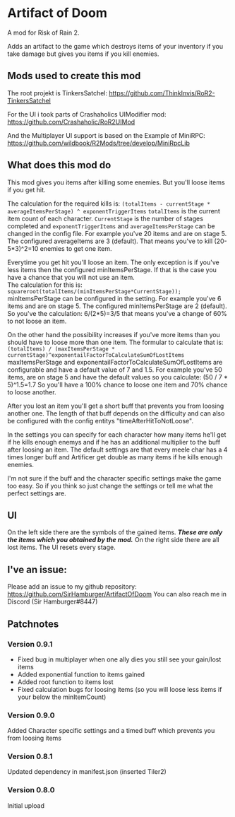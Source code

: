 # Artifact of Doom

A mod for Risk of Rain 2.

Adds an artifact to the game which destroys items of your inventory if you take damage but gives you items if you kill enemies.

## Mods used to create this mod
The root projekt is TinkersSatchel:
https://github.com/ThinkInvis/RoR2-TinkersSatchel

For the UI i took parts of Crashaholics UIModifier mod:
https://github.com/Crashaholic/RoR2UIMod

And the Multiplayer UI support is based on the Example of MiniRPC:
https://github.com/wildbook/R2Mods/tree/develop/MiniRpcLib

## What does this mod do
This mod gives you items after killing some enemies. But you'll loose items if you get hit.

The calculation for the required kills is:
```(totalItems - currentStage * averageItemsPerStage) ^ exponentTriggerItems```
`totalItems` is the current item count of each character. `CurrentStage` is the number of stages completed and `exponentTriggerItems` and `averageItemsPerStage` can be changed in the config file.
For example you've 20 items and are on stage 5. The configured averageItems are 3 (default). That means you've to kill (20-5*3)^2=10 enemies to get one item.

Everytime you get hit you'll loose an item. The only exception is if you've less items then the configured minItemsPerStage.
If that is the case you have a chance that you will not use an item.  
The calculation for this is:
```squareroot(totalItems/(minItemsPerStage*CurrentStage));```
minItemsPerStage can be configured in the setting. For example you've 6 items and are on stage 5. The configured minItemsPerStage are 2 (default).
So you've the calculation:
6/(2*5)=3/5 that means you've a change of 60% to not loose an item.

On the other hand the possibility increases if you've more items than you should have to loose more than one item. The formular to calculate that is:
```(totalItems) / (maxItemsPerStage * currentStage)^exponentailFactorToCalculateSumOfLostItems```
maxItemsPerStage and exponentailFactorToCalculateSumOfLostItems are configurable and have a default value of 7 and 1.5.
For example you've 50 items, are on stage 5 and have the default values so you calculate:
(50 / 7 * 5)^1.5=1.7
So you'll have a 100% chance to loose one item and 70% chance to loose another.

After you lost an item you'll get a short buff that prevents you from loosing another one. The length of that buff depends on the difficulty and can also be configured with the config entitys "timeAfterHitToNotLoose".

In the settings you can specify for each character how many items he'll get if he kills enough enemys and if he has an additional multiplier to the buff after loosing an item. The default settings are that every meele char has a 4 times longer buff and Artificer get double as many items if he kills enough enemies.

I'm not sure if the buff and the character specific settings make the game too easy. So if you think so just change the settings or tell me what the perfect settings are.

## UI
On the left side there are the symbols of the gained items. ***These are only the items which you obtained by the mod.*** On the right side there are all lost items. The UI resets every stage.

## I've an issue:
Please add an issue to my github repository:
https://github.com/SirHamburger/ArtifactOfDoom
You can also reach me in Discord (Sir Hamburger#8447)

## Patchnotes
### Version 0.9.1
* Fixed bug in multiplayer when one ally dies you still see your gain/lost items
* Added exponential function to items gained
* Added root function to items lost
* Fixed calculation bugs for loosing items (so you will loose less items if your below the minItemCount)

### Version 0.9.0
Added Character specific settings and a timed buff which prevents you from loosing items

### Version 0.8.1 
Updated dependency in manifest.json (inserted Tiler2)

### Version 0.8.0
Initial upload